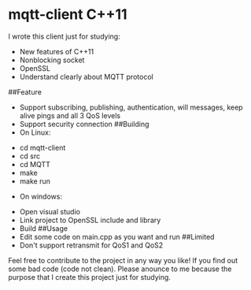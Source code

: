 # mqtt-client C++11
I wrote this client just for studying:
+ New features of C++11
+ Nonblocking socket
+ OpenSSL
+ Understand clearly about MQTT protocol

##Feature
+ Support subscribing, publishing, authentication, will messages, keep alive pings and all 3 QoS levels
+ Support security connection
##Building
+  On Linux:
- cd mqtt-client
- cd src
- cd MQTT
- make
- make run
+ On windows:
- Open visual studio
- Link project to OpenSSL include and library
- Build
##Usage
- Edit some code on main.cpp as you want and run
##Limited
- Don't support retransmit for QoS1 and QoS2

Feel free to contribute to the project in any way you like!
If you find out some bad code (code not clean). Please anounce to me because the purpose that I create this project just for studying.
